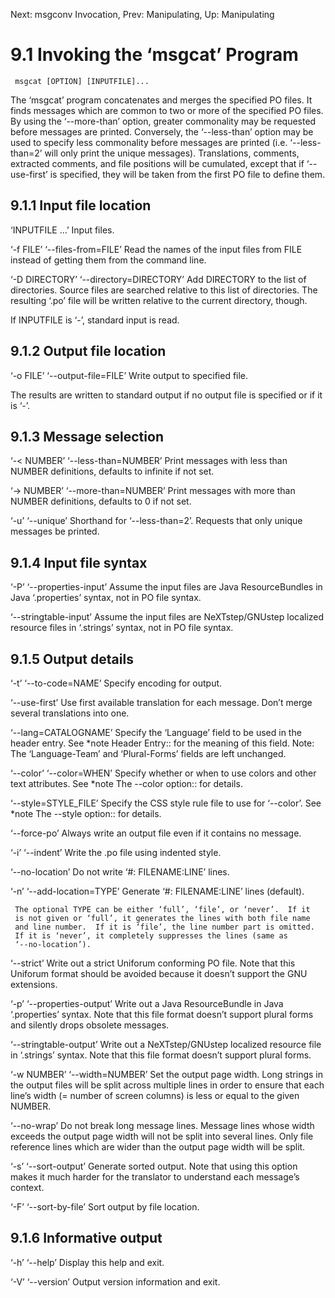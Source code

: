 Next: msgconv Invocation,  Prev: Manipulating,  Up: Manipulating

9.1 Invoking the ‘msgcat’ Program
=================================

     msgcat [OPTION] [INPUTFILE]...

   The ‘msgcat’ program concatenates and merges the specified PO files.
It finds messages which are common to two or more of the specified PO
files.  By using the ‘--more-than’ option, greater commonality may be
requested before messages are printed.  Conversely, the ‘--less-than’
option may be used to specify less commonality before messages are
printed (i.e. ‘--less-than=2’ will only print the unique messages).
Translations, comments, extracted comments, and file positions will be
cumulated, except that if ‘--use-first’ is specified, they will be taken
from the first PO file to define them.

9.1.1 Input file location
-------------------------

‘INPUTFILE …’
     Input files.

‘-f FILE’
‘--files-from=FILE’
     Read the names of the input files from FILE instead of getting them
     from the command line.

‘-D DIRECTORY’
‘--directory=DIRECTORY’
     Add DIRECTORY to the list of directories.  Source files are
     searched relative to this list of directories.  The resulting ‘.po’
     file will be written relative to the current directory, though.

   If INPUTFILE is ‘-’, standard input is read.

9.1.2 Output file location
--------------------------

‘-o FILE’
‘--output-file=FILE’
     Write output to specified file.

   The results are written to standard output if no output file is
specified or if it is ‘-’.

9.1.3 Message selection
-----------------------

‘-< NUMBER’
‘--less-than=NUMBER’
     Print messages with less than NUMBER definitions, defaults to
     infinite if not set.

‘-> NUMBER’
‘--more-than=NUMBER’
     Print messages with more than NUMBER definitions, defaults to 0 if
     not set.

‘-u’
‘--unique’
     Shorthand for ‘--less-than=2’.  Requests that only unique messages
     be printed.

9.1.4 Input file syntax
-----------------------

‘-P’
‘--properties-input’
     Assume the input files are Java ResourceBundles in Java
     ‘.properties’ syntax, not in PO file syntax.

‘--stringtable-input’
     Assume the input files are NeXTstep/GNUstep localized resource
     files in ‘.strings’ syntax, not in PO file syntax.

9.1.5 Output details
--------------------

‘-t’
‘--to-code=NAME’
     Specify encoding for output.

‘--use-first’
     Use first available translation for each message.  Don’t merge
     several translations into one.

‘--lang=CATALOGNAME’
     Specify the ‘Language’ field to be used in the header entry.  See
     *note Header Entry:: for the meaning of this field.  Note: The
     ‘Language-Team’ and ‘Plural-Forms’ fields are left unchanged.

‘--color’
‘--color=WHEN’
     Specify whether or when to use colors and other text attributes.
     See *note The --color option:: for details.

‘--style=STYLE_FILE’
     Specify the CSS style rule file to use for ‘--color’.  See *note
     The --style option:: for details.

‘--force-po’
     Always write an output file even if it contains no message.

‘-i’
‘--indent’
     Write the .po file using indented style.

‘--no-location’
     Do not write ‘#: FILENAME:LINE’ lines.

‘-n’
‘--add-location=TYPE’
     Generate ‘#: FILENAME:LINE’ lines (default).

     The optional TYPE can be either ‘full’, ‘file’, or ‘never’.  If it
     is not given or ‘full’, it generates the lines with both file name
     and line number.  If it is ‘file’, the line number part is omitted.
     If it is ‘never’, it completely suppresses the lines (same as
     ‘--no-location’).

‘--strict’
     Write out a strict Uniforum conforming PO file.  Note that this
     Uniforum format should be avoided because it doesn’t support the
     GNU extensions.

‘-p’
‘--properties-output’
     Write out a Java ResourceBundle in Java ‘.properties’ syntax.  Note
     that this file format doesn’t support plural forms and silently
     drops obsolete messages.

‘--stringtable-output’
     Write out a NeXTstep/GNUstep localized resource file in ‘.strings’
     syntax.  Note that this file format doesn’t support plural forms.

‘-w NUMBER’
‘--width=NUMBER’
     Set the output page width.  Long strings in the output files will
     be split across multiple lines in order to ensure that each line’s
     width (= number of screen columns) is less or equal to the given
     NUMBER.

‘--no-wrap’
     Do not break long message lines.  Message lines whose width exceeds
     the output page width will not be split into several lines.  Only
     file reference lines which are wider than the output page width
     will be split.

‘-s’
‘--sort-output’
     Generate sorted output.  Note that using this option makes it much
     harder for the translator to understand each message’s context.

‘-F’
‘--sort-by-file’
     Sort output by file location.

9.1.6 Informative output
------------------------

‘-h’
‘--help’
     Display this help and exit.

‘-V’
‘--version’
     Output version information and exit.


